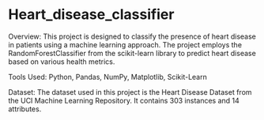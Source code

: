 # Heart_disease_classifier

Overview:
This project is designed to classify the presence of heart disease in patients using a machine learning approach. The project employs the RandomForestClassifier from the scikit-learn library to predict heart disease based on various health metrics.

Tools Used:
Python, Pandas, NumPy, Matplotlib, Scikit-Learn

Dataset:
The dataset used in this project is the Heart Disease Dataset from the UCI Machine Learning Repository. It contains 303 instances and 14 attributes.
